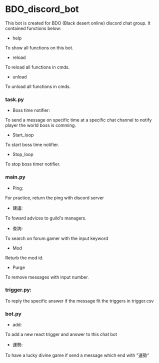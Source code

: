 # BDO_discord_bot

This bot is created for BDO (Black desert online) discord chat group.
It contained functions below:

- help

To show all functions on this bot.

- reload

To reload all functions in cmds.

- unload

To unload all functions in cmds.

### task.py

- Boss time notifier:

To send a message on specific time at a specific chat channel to notify player the world boss is comming.

- Start_loop

To start boss time notifier.

- Stop_loop

To stop boss timer notifier.

### main.py
- Ping:

For practice, return the ping with discord server

- 建議:

To foward advices to guild's managers.

- 查詢:

To search on forum.gamer with the input keyword
  
- Mod

Returb the mod id.

- Purge

To remove messages with input number.

### trigger.py:

To reply the specific answer if the message fit the triggers in trigger.csv
  
### bot.py
- add:

To add a new react trigger and answer to this chat bot
  
- 運勢:

To have a lucky divine game if send a message which end with "運勢"
